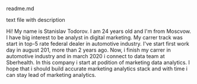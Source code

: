 readme.md

text file with description

Hi! My name is Stanislav Todorov. I am 24 years old and I'm from Moscvow. I have big interest to be analyst in digital marketing.
My carrer track was start in top-5 rate federal dealer in automotive industry. I've start first work day in august 201, more than 2 years ago.
Now, i finish my carrer in automotive industry and in march 2020 i connect to data team at Sberhealth. In this company i start at podition of marketing data analytics. I hope that i should build accurate marketing analytics stack and with time i can stay lead of marketing analytics.